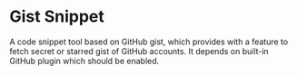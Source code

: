 # Gist Snippet

A code snippet tool based on GitHub gist, which provides with a feature to fetch secret or starred gist of GitHub accounts. It depends on built-in GitHub plugin which should be enabled.
